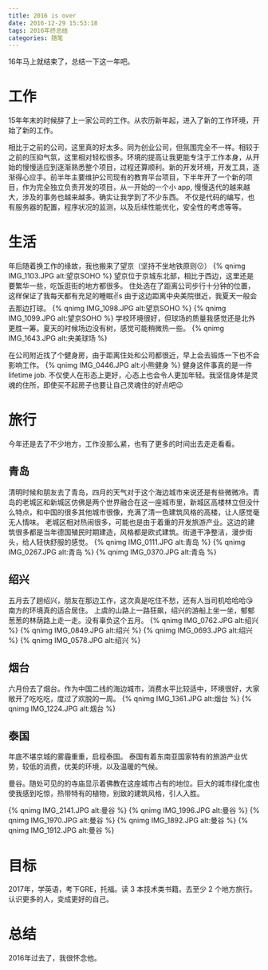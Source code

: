 ```yaml
---
title: 2016 is over
date: 2016-12-29 15:53:18
tags: 2016年终总结
categories: 随笔
---
```


16年马上就结束了，总结一下这一年吧。

# 工作

15年年末的时候辞了上一家公司的工作。从农历新年起，进入了新的工作环境，开始了新的工作。

相比于之前的公司，这里真的好太多。同为创业公司，但氛围完全不一样。相较于之前的压抑气氛，这里相对轻松很多。环境的提高让我更能专注于工作本身，从开始的慢慢适应到逐渐熟悉整个项目，过程还算顺利。新的开发环境，开发工具，逐渐得心应手。前半年主要维护公司现有的教育平台项目，下半年开了一个新的项目，作为完全独立负责开发的项目，从一开始的一个小 app, 慢慢迭代的越来越大，涉及的事务也越来越多。确实让我学到了不少东西。
不仅是代码的编写，也有服务器的配置，程序状况的监测，以及后续性能优化，安全性的考虑等等。

<!--more-->

# 生活

年后随着换工作的缘故，我也搬来了望京（坚持不坐地铁原则😗）
{% qnimg IMG_1103.JPG alt:望京SOHO %}
望京位于京城东北部，相比于西边，这里还是要繁华一些，吃饭逛街的地方都很多。
住处选在了距离公司步行十分钟的位置，这样保证了我每天都有充足的睡眠✌️s
由于这边距离中央美院很近，我夏天一般会去那边打球。
{% qnimg IMG_1098.JPG alt:望京SOHO %}
{% qnimg IMG_1099.JPG alt:望京SOHO %}
学校环境很好，但球场的质量我感觉还是北外更胜一筹。夏天的时候场边没有树，感觉可能稍微热一些。
{% qnimg IMG_1643.JPG alt:央美球场 %}

在公司附近找了个健身房，由于距离住处和公司都很近，早上会去锻炼一下也不会影响工作。
{% qnimg IMG_0446.JPG alt:小熊健身 %}
健身这件事真的是一件 lifetime job. 不仅使人在形态上更好，心态上也会令人更加年轻。我坚信身体是灵魂的住所，即使买不起房子也要让自己灵魂住的好点吧😉

# 旅行

今年还是去了不少地方，工作没那么紧，也有了更多的时间出去走走看看。

## 青岛

清明时候和朋友去了青岛，四月的天气对于这个海边城市来说还是有些微微冷。青岛的老城区和新城区仿佛是两个世界融合在这一座城市里，新城区高楼林立但没什么特点，和中国的很多其他城市很像，充满了清一色建筑风格的高楼，让人感觉毫无人情味。
老城区相对热闹很多，可能也是由于着重的开发旅游产业。这边的建筑很多都是当年德国殖民时期建造，风格都是欧式建筑。街道干净整洁，漫步街头，给人轻快舒服的感觉。
{% qnimg IMG_0111.JPG alt:青岛 %}
{% qnimg IMG_0267.JPG alt:青岛 %}
{% qnimg IMG_0370.JPG alt:青岛 %}

## 绍兴

五月去了趟绍兴，朋友在那边工作，这次真是吃住不愁，还有人当司机哈哈哈😘
南方的环境真的适合居住。
上虞的山路上一路狂飙，绍兴的游船上坐一坐，郁郁葱葱的林荫路上走一走。没有辜负这个五月。
{% qnimg IMG_0762.JPG alt:绍兴 %}
{% qnimg IMG_0849.JPG alt:绍兴 %}
{% qnimg IMG_0693.JPG alt:绍兴 %}
{% qnimg IMG_0578.JPG alt:绍兴 %}

## 烟台
六月份去了烟台。作为中国二线的海边城市，消费水平比较适中，环境很好，大家敞开了吃吃吃，度过了欢脱的一周。
{% qnimg IMG_1361.JPG alt:烟台 %}
{% qnimg IMG_1224.JPG alt:烟台 %}

## 泰国

年底不堪京城的雾霾重重，启程泰国。
泰国有着东南亚国家特有的旅游产业优势，较低的消费，优美的环境，以及温暖的气候。

曼谷。随处可见的的寺庙显示着佛教在这座城市占有的地位。巨大的城市绿化度也使我感到吃惊，热带特有的植物，别致的建筑风格，引人入胜。

{% qnimg IMG_2141.JPG alt:曼谷 %}
{% qnimg IMG_1996.JPG alt:曼谷 %}
{% qnimg IMG_1970.JPG alt:曼谷 %}
{% qnimg IMG_1892.JPG alt:曼谷 %}
{% qnimg IMG_1912.JPG alt:曼谷 %}


# 目标
2017年，学英语，考下GRE，托福。读 3 本技术类书籍。去至少 2 个地方旅行。认识更多的人，变成更好的自己。

# 总结
2016年过去了，我很怀念他。
